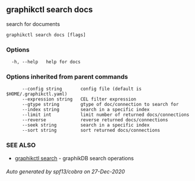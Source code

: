 ## graphikctl search docs

search for documents

```
graphikctl search docs [flags]
```

### Options

```
  -h, --help   help for docs
```

### Options inherited from parent commands

```
      --config string       config file (default is $HOME/.graphikctl.yaml)
      --expression string   CEL filter expression
      --gtype string        gtype of doc/connection to search for
      --index string        search in a specific index
      --limit int           limit number of returned docs/connections
      --reverse             reverse returned docs/connections
      --seek string         search in a specific index
      --sort string         sort returned docs/connections
```

### SEE ALSO

* [graphikctl search](graphikctl_search.md)	 - graphikDB search operations

###### Auto generated by spf13/cobra on 27-Dec-2020
